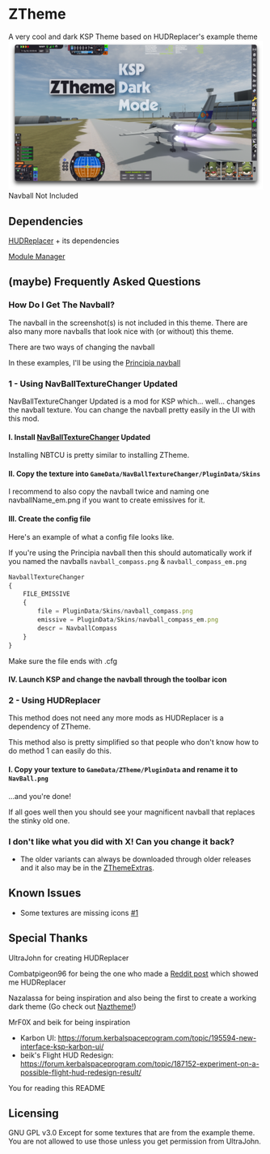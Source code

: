 # ZTheme
A very cool and dark KSP Theme based on HUDReplacer's example theme
[![very neat](https://github.com/zapSNH/ZTheme-Files/blob/main/banner.png?raw=true "very neat")](https://github.com/zapSNH/ZTheme-Files/blob/main/banner.png?raw=true "very neat")
Navball Not Included

## Dependencies
[HUDReplacer](https://github.com/UltraJohn/HUDReplacer/releases "HUDReplacer") + its dependencies

[Module Manager](https://github.com/sarbian/ModuleManager "Module Manager")

## (maybe) Frequently Asked Questions
### How Do I Get The Navball?
The navball in the screenshot(s) is not included in this theme. There are also many more navballs that look nice with (or without) this theme.

There are two ways of changing the navball

In these examples, I'll be using the [Principia navball](https://github.com/mockingbirdnest/Principia/blob/master/ksp_plugin_adapter/assets/navball_compass.png)


### 1 - Using NavBallTextureChanger Updated

NavBallTextureChanger Updated is a mod for KSP which... well... changes the navball texture.
You can change the navball pretty easily in the UI with this mod.

#### I. Install [NavBallTextureChanger](https://forum.kerbalspaceprogram.com/topic/200741-112x-navballtexturechanger-updated-now-with-ui/) Updated

Installing NBTCU is pretty similar to installing ZTheme.

#### II. Copy the texture into `GameData/NavBallTextureChanger/PluginData/Skins`

I recommend to also copy the navball twice and naming one navballName_em.png if you want to create emissives for it.

#### III.  Create the config file
Here's an example of what a config file looks like. 

If you're using the Principia navball then this should automatically work if you named the navballs `navball_compass.png` & `navball_compass_em.png`
```js
NavballTextureChanger
{
	FILE_EMISSIVE
	{
		file = PluginData/Skins/navball_compass.png
		emissive = PluginData/Skins/navball_compass_em.png
		descr = NavballCompass
	}
}
```
Make sure the file ends with .cfg

#### IV. Launch KSP and change the navball through the toolbar icon


### 2 - Using HUDReplacer
This method does not need any more mods as HUDReplacer is a dependency of ZTheme.

This method also is pretty simplified so that people who don't know how to do method 1 can easily do this.

#### I. Copy your texture to `GameData/ZTheme/PluginData` and rename it to `NavBall.png`
...and you're done!

If all goes well then you should see your magnificent navball that replaces the stinky old one. 

### I don't like what you did with X! Can you change it back?
- The older variants can always be downloaded through older releases and it also may be in the [ZThemeExtras](https://github.com/zapSNH/ZThemeExtras "zthemeExtras").

## Known Issues
 - Some textures are missing icons [#1](https://github.com/zapSNH/ZTheme/issues/1 "#1")


## Special Thanks
UltraJohn for creating HUDReplacer


Combatpigeon96 for being the one who made a [Reddit post](https://www.reddit.com/r/KerbalSpaceProgram/comments/12et06i/are_there_any_mods_that_change_the_look_of_the_ui/ "Reddit Post") which showed me HUDReplacer


Nazalassa for being inspiration and also being the first to create a working dark theme (Go check out [Naztheme!](https://forum.kerbalspaceprogram.com/index.php?/topic/216234-112x-naztheme-an-alternate-theme-for-ksp/ "Naztheme!"))


MrF0X and beik for being inspiration
- Karbon UI: https://forum.kerbalspaceprogram.com/topic/195594-new-interface-ksp-karbon-ui/
- beik's Flight HUD Redesign: https://forum.kerbalspaceprogram.com/topic/187152-experiment-on-a-possible-flight-hud-redesign-result/


You for reading this README

## Licensing
GNU GPL v3.0
Except for some textures that are from the example theme. You are not allowed to use those unless you get permission from UltraJohn.

